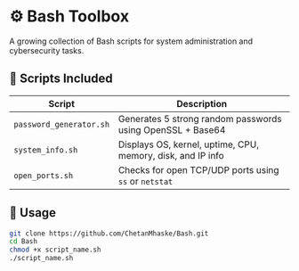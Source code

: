 # ⚙️ Bash Toolbox

A growing collection of Bash scripts for system administration and cybersecurity tasks.

## 📂 Scripts Included

| Script                     | Description                                                    |
|---------------------------|----------------------------------------------------------------|
| `password_generator.sh`   | Generates 5 strong random passwords using OpenSSL + Base64     |
| `system_info.sh`          | Displays OS, kernel, uptime, CPU, memory, disk, and IP info   |
| `open_ports.sh`          | Checks for open TCP/UDP ports using `ss` or `netstat` |

## 🔧 Usage

```bash
git clone https://github.com/ChetanMhaske/Bash.git
cd Bash
chmod +x script_name.sh
./script_name.sh
